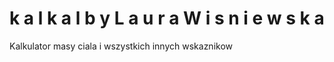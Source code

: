  #   k a l k a l   b y   L a u r a   W i s n i e w s k a 
Kalkulator masy ciala i wszystkich innych wskaznikow
 
 